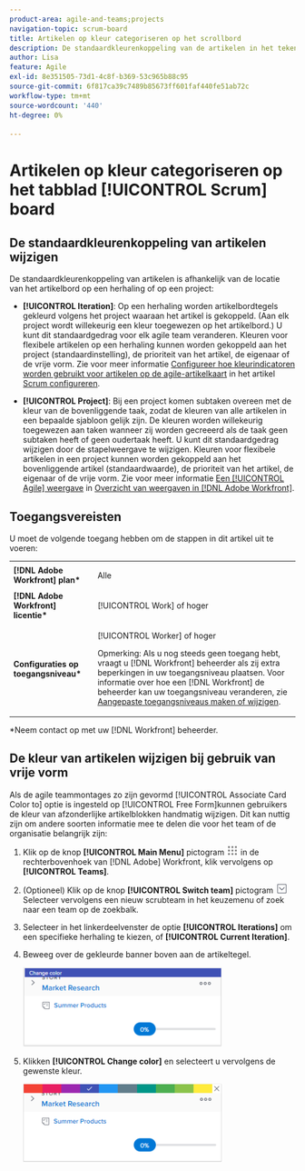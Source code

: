 ```yaml
---
product-area: agile-and-teams;projects
navigation-topic: scrum-board
title: Artikelen op kleur categoriseren op het scrollbord
description: De standaardkleurenkoppeling van de artikelen in het tekengebied is afhankelijk van de locatie van het whiteboard op een herhaling of op een project.
author: Lisa
feature: Agile
exl-id: 8e351505-73d1-4c8f-b369-53c965b88c95
source-git-commit: 6f817ca39c7489b85673ff601faf440fe51ab72c
workflow-type: tm+mt
source-wordcount: '440'
ht-degree: 0%

---
```


# Artikelen op kleur categoriseren op het tabblad [!UICONTROL Scrum] board

## De standaardkleurenkoppeling van artikelen wijzigen

De standaardkleurenkoppeling van artikelen is afhankelijk van de locatie van het artikelbord op een herhaling of op een project:

* **[!UICONTROL Iteration]**: Op een herhaling worden artikelbordtegels gekleurd volgens het project waaraan het artikel is gekoppeld. (Aan elk project wordt willekeurig een kleur toegewezen op het artikelbord.) U kunt dit standaardgedrag voor elk agile team veranderen. Kleuren voor flexibele artikelen op een herhaling kunnen worden gekoppeld aan het project (standaardinstelling), de prioriteit van het artikel, de eigenaar of de vrije vorm. Zie voor meer informatie [Configureer hoe kleurindicatoren worden gebruikt voor artikelen op de agile-artikelkaart](../../../agile/get-started-with-agile-in-workfront/configure-scrum.md#configur4) in het artikel [Scrum configureren](../../../agile/get-started-with-agile-in-workfront/configure-scrum.md).

* **[!UICONTROL Project]**: Bij een project komen subtaken overeen met de kleur van de bovenliggende taak, zodat de kleuren van alle artikelen in een bepaalde sjabloon gelijk zijn. De kleuren worden willekeurig toegewezen aan taken wanneer zij worden gecreeerd als de taak geen subtaken heeft of geen oudertaak heeft. U kunt dit standaardgedrag wijzigen door de stapelweergave te wijzigen. Kleuren voor flexibele artikelen in een project kunnen worden gekoppeld aan het bovenliggende artikel (standaardwaarde), de prioriteit van het artikel, de eigenaar of de vrije vorm. Zie voor meer informatie [Een [!UICONTROL Agile] weergave](../../../reports-and-dashboards/reports/reporting-elements/views-overview.md#customizing-an-agile-view) in [Overzicht van weergaven in [!DNL Adobe Workfront]](../../../reports-and-dashboards/reports/reporting-elements/views-overview.md).

## Toegangsvereisten

U moet de volgende toegang hebben om de stappen in dit artikel uit te voeren:

<table style="table-layout:auto"> 
 <col> 
 </col> 
 <col> 
 </col> 
 <tbody> 
  <tr> 
   <td role="rowheader"><strong>[!DNL Adobe Workfront] plan*</strong></td> 
   <td> <p>Alle</p> </td> 
  </tr> 
  <tr> 
   <td role="rowheader"><strong>[!DNL Adobe Workfront] licentie*</strong></td> 
   <td> <p>[!UICONTROL Work] of hoger</p> </td> 
  </tr> 
  <tr> 
   <td role="rowheader"><strong>Configuraties op toegangsniveau*</strong></td> 
   <td> <p>[!UICONTROL Worker] of hoger</p> <p>Opmerking: Als u nog steeds geen toegang hebt, vraagt u [!DNL Workfront] beheerder als zij extra beperkingen in uw toegangsniveau plaatsen. Voor informatie over hoe een [!DNL Workfront] de beheerder kan uw toegangsniveau veranderen, zie <a href="../../../administration-and-setup/add-users/configure-and-grant-access/create-modify-access-levels.md" class="MCXref xref">Aangepaste toegangsniveaus maken of wijzigen</a>.</p> </td> 
  </tr> 
 </tbody> 
</table>

&#42;Neem contact op met uw [!DNL Workfront] beheerder.

## De kleur van artikelen wijzigen bij gebruik van vrije vorm

Als de agile teammontages zo zijn gevormd [!UICONTROL Associate Card Color to] optie is ingesteld op [!UICONTROL Free Form]kunnen gebruikers de kleur van afzonderlijke artikelblokken handmatig wijzigen. Dit kan nuttig zijn om andere soorten informatie mee te delen die voor het team of de organisatie belangrijk zijn:

1. Klik op de knop **[!UICONTROL Main Menu]** pictogram ![](assets/main-menu-icon.png) in de rechterbovenhoek van [!DNL Adobe] Workfront, klik vervolgens op **[!UICONTROL Teams]**.

1. (Optioneel) Klik op de knop **[!UICONTROL Switch team]** pictogram ![Teampictogram wisselen](assets/switch-team-icon.png)Selecteer vervolgens een nieuw scrubteam in het keuzemenu of zoek naar een team op de zoekbalk.

1. Selecteer in het linkerdeelvenster de optie **[!UICONTROL Iterations]** om een specifieke herhaling te kiezen, of **[!UICONTROL Current Iteration]**.
1. Beweeg over de gekleurde banner boven aan de artikeltegel.

   ![](assets/agile-story-color1-nwe-350x140.png)

1. Klikken **[!UICONTROL Change color]** en selecteert u vervolgens de gewenste kleur.

   ![](assets/agile-story-color2-nwe-350x138.png)
